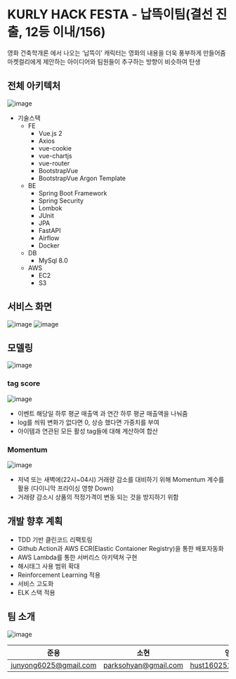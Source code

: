 # KURLY HACK FESTA - 납뜩이팀(결선 진출, 12등 이내/156)
영화 건축학개론 에서 나오는 ‘납뜩이’ 캐릭터는 영화의 내용을 더욱 풍부하게 만들어줌
마켓컬리에게 제안하는 아이디어와 팀원들이 추구하는 방향이 비슷하여 탄생

## 전체 아키텍처
![image](https://user-images.githubusercontent.com/52481728/186304600-8a949e87-ea4d-42af-a712-3250a36501da.png)

* 기술스택
  * FE
    * Vue.js 2
    * Axios
    * vue-cookie
    * vue-chartjs
    * vue-router
    * BootstrapVue
    * BootstrapVue Argon Template
  * BE
    * Spring Boot Framework
    * Spring Security
    * Lombok
    * JUnit
    * JPA
    * FastAPI
    * Airflow
    * Docker
  * DB
    * MySql 8.0
  * AWS
    * EC2
    * S3

## 서비스 화면

![image](https://user-images.githubusercontent.com/52481728/186309760-f3f958f1-ea0b-42d5-bde8-fe5d631059b6.png)
![image](https://user-images.githubusercontent.com/52481728/186304712-483d094f-b250-49a4-8f86-52ba7ee22bc1.png)


## 모델링
![image](https://user-images.githubusercontent.com/52481728/186304825-9a654d3e-d048-4f2c-886e-e5cddf4c2d80.png)

### tag score
![image](https://user-images.githubusercontent.com/52481728/186310039-f8a42a7a-3cc2-4eb7-b9eb-3e86f859901f.png)
- 이벤트 해당일 하루 평균 매출액 과 연간 하루 평균 매출액을 나눠줌
- log를 씌워 변화가 없다면 0, 상승 했다면 가중치를 부여
- 아이템과 연관된 모든 활성 tag들에 대해 계산하여 합산

### Momentum
![image](https://user-images.githubusercontent.com/52481728/186310193-6662f0a2-7f8e-4ea9-8abc-75005ae555c4.png)
- 저녁 또는 새벽에(22시~04시) 거래량 감소를 대비하기 위해
Momentum 계수를 활용 (다이니막 프라이싱 영향 Down)
- 거래량 감소시 상품의 적정가격이 변동 되는 것을 방지하기 위함


## 개발 향후 계획
- TDD 기반 클린코드 리팩토링
- Github Action과  AWS ECR(Elastic Contaioner Registry)을 통한 배포자동화
- AWS Lambda를 통한 서버리스 아키텍쳐 구현
- 해시태그 사용 범위 확대
- Reinforcement Learning 적용
- 서비스 고도화
- ELK 스택 적용


## 팀 소개

![image](https://user-images.githubusercontent.com/52481728/186303860-c49c3b8f-df22-4b8d-87f5-a42a192bb54c.png)

|준용|소현|영빈|나경|
|--|--|--|--|
|junyong6025@gmail.com|parksohyan@gmail.com|hust160251@gmail.com|nacoon53@gmail.com|
